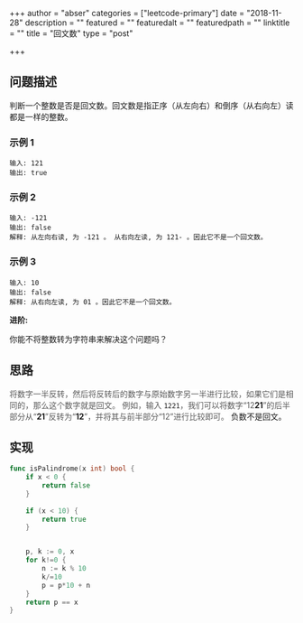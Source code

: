+++
author = "abser"
categories = ["leetcode-primary"]
date = "2018-11-28"
description = ""
featured = ""
featuredalt = ""
featuredpath = ""
linktitle = ""
title = "回文数"
type = "post"

+++

## 问题描述

判断一个整数是否是回文数。回文数是指正序（从左向右）和倒序（从右向左）读都是一样的整数。

### __示例 1__

```
输入: 121
输出: true
```

### __示例 2__

```
输入: -121
输出: false
解释: 从左向右读, 为 -121 。 从右向左读, 为 121- 。因此它不是一个回文数。
```

### __示例 3__

```
输入: 10
输出: false
解释: 从右向左读, 为 01 。因此它不是一个回文数。
```

__进阶:__

你能不将整数转为字符串来解决这个问题吗？

## 思路
<span data-type="color" style="color:rgba(0, 0, 0, 0.65)"><span data-type="background" style="background-color:rgb(255, 255, 255)">将数字一半反转，然后将反转后的数字与原始数字另一半进行比较，如果它们是相同的，那么这个数字就是回文。 </span></span>
<span data-type="color" style="color:rgba(0, 0, 0, 0.65)"><span data-type="background" style="background-color:rgb(255, 255, 255)">例如，输入 </span></span>`1221`<span data-type="color" style="color:rgba(0, 0, 0, 0.65)"><span data-type="background" style="background-color:rgb(255, 255, 255)">，我们可以将数字“12</span></span>__21__<span data-type="color" style="color:rgba(0, 0, 0, 0.65)"><span data-type="background" style="background-color:rgb(255, 255, 255)">”的后半部分从“</span></span>__21__<span data-type="color" style="color:rgba(0, 0, 0, 0.65)"><span data-type="background" style="background-color:rgb(255, 255, 255)">”反转为“</span></span>__12__<span data-type="color" style="color:rgba(0, 0, 0, 0.65)"><span data-type="background" style="background-color:rgb(255, 255, 255)">”，并将其与前半部分“12”进行比较即可。</span></span>
负数不是回文。

## 实现
```go
func isPalindrome(x int) bool {
	if x < 0 {
		return false
	}
    
    if (x < 10) {
        return true
    }


    p, k := 0, x
    for k!=0 {
        n := k % 10
        k/=10
        p = p*10 + n
    }
	return p == x
}
```
### 